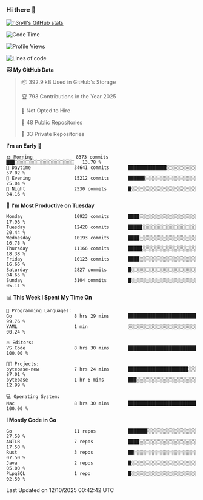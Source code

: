 ### Hi there 👋

[![h3n4l's GitHub stats](https://github-readme-stats.vercel.app/api?username=h3n4l&count_private=true&show_icons=true&theme=radical)](https://github.com/h3n4l/github-readme-stats)

<!--START_SECTION:waka-->
![Code Time](http://img.shields.io/badge/Code%20Time-2%2C322%20hrs%2024%20mins-blue)

![Profile Views](http://img.shields.io/badge/Profile%20Views-1-blue)

![Lines of code](https://img.shields.io/badge/From%20Hello%20World%20I%27ve%20Written-22.8%20million%20lines%20of%20code-blue)

**🐱 My GitHub Data** 

> 📦 392.9 kB Used in GitHub's Storage 
 > 
> 🏆 793 Contributions in the Year 2025
 > 
> 🚫 Not Opted to Hire
 > 
> 📜 48 Public Repositories 
 > 
> 🔑 33 Private Repositories 
 > 
**I'm an Early 🐤** 

```text
🌞 Morning                8373 commits        ███░░░░░░░░░░░░░░░░░░░░░░   13.78 % 
🌆 Daytime                34641 commits       ██████████████░░░░░░░░░░░   57.02 % 
🌃 Evening                15212 commits       ██████░░░░░░░░░░░░░░░░░░░   25.04 % 
🌙 Night                  2530 commits        █░░░░░░░░░░░░░░░░░░░░░░░░   04.16 % 
```
📅 **I'm Most Productive on Tuesday** 

```text
Monday                   10923 commits       ████░░░░░░░░░░░░░░░░░░░░░   17.98 % 
Tuesday                  12420 commits       █████░░░░░░░░░░░░░░░░░░░░   20.44 % 
Wednesday                10193 commits       ████░░░░░░░░░░░░░░░░░░░░░   16.78 % 
Thursday                 11166 commits       █████░░░░░░░░░░░░░░░░░░░░   18.38 % 
Friday                   10123 commits       ████░░░░░░░░░░░░░░░░░░░░░   16.66 % 
Saturday                 2827 commits        █░░░░░░░░░░░░░░░░░░░░░░░░   04.65 % 
Sunday                   3104 commits        █░░░░░░░░░░░░░░░░░░░░░░░░   05.11 % 
```


📊 **This Week I Spent My Time On** 

```text
💬 Programming Languages: 
Go                       8 hrs 29 mins       █████████████████████████   99.76 % 
YAML                     1 min               ░░░░░░░░░░░░░░░░░░░░░░░░░   00.24 % 

🔥 Editors: 
VS Code                  8 hrs 30 mins       █████████████████████████   100.00 % 

🐱‍💻 Projects: 
bytebase-new             7 hrs 24 mins       ██████████████████████░░░   87.01 % 
bytebase                 1 hr 6 mins         ███░░░░░░░░░░░░░░░░░░░░░░   12.99 % 

💻 Operating System: 
Mac                      8 hrs 30 mins       █████████████████████████   100.00 % 
```

**I Mostly Code in Go** 

```text
Go                       11 repos            ███████░░░░░░░░░░░░░░░░░░   27.50 % 
ANTLR                    7 repos             ████░░░░░░░░░░░░░░░░░░░░░   17.50 % 
Rust                     3 repos             ██░░░░░░░░░░░░░░░░░░░░░░░   07.50 % 
Java                     2 repos             █░░░░░░░░░░░░░░░░░░░░░░░░   05.00 % 
PLpgSQL                  1 repo              █░░░░░░░░░░░░░░░░░░░░░░░░   02.50 % 
```




 Last Updated on 12/10/2025 00:42:42 UTC
<!--END_SECTION:waka-->

